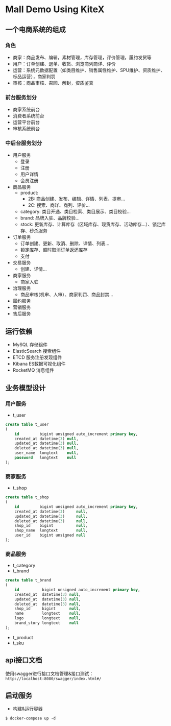 # Mall Demo Using KiteX
## 一个电商系统的组成
### 角色
* 商家：商品发布、编辑，素材管理，库存管理，评价管理，履约发货等
* 用户：订单创建、退单、收货、浏览商列商详、评价
* 运营：系统元数据配置（如类目维护、销售属性维护、SPU维护、资质维护、标品运营），商家判罚
* 审核：商品审核、召回、解封，资质鉴真
### 前台服务划分
* 商家系统前台
* 消费者系统前台
* 运营平台前台
* 审核系统前台
### 中后台服务划分
* 用户服务
    * 登录
    * 注册
    * 用户详情
    * 会员注册
* 商品服务
    * product:
        * 2B: 商品创建、发布、编辑、详情、列表、提审...
        * 2C: 搜索、商详、商列、评价...
    * category: 类目开通、类目检索、类目展示、类目校验...
    * brand: 品牌入驻、品牌校验...
    * stock: 更新库存、计算库存（区域库存、现货库存、活动库存...）、锁定库存、秒杀服务
* 订单服务
    * 订单创建、更新、取消、删除、详情、列表...
    * 锁定库存、超时取消订单返还库存
    * 支付
* 交易服务
    * 创建、详情...
* 商家服务
    * 商家入驻
* 治理服务
    * 商品审核(机审、人审）、商家判罚、商品封禁...
* 履约服务
* 营销服务
* 售后服务
## 运行依赖
* MySQL 存储组件
* ElasticSearch 搜索组件
* ETCD 服务注册发现组件
* Kibana ES数据可视化组件
* RocketMQ 消息组件
## 业务模型设计
### 用户服务
* t_user
```sql
create table t_user
(
    id         bigint unsigned auto_increment primary key,
    created_at datetime(3) null,
    updated_at datetime(3) null,
    deleted_at datetime(3) null,
    user_name  longtext    null,
    password   longtext    null
);
```
### 商家服务
* t_shop
```sql
create table t_shop
(
    id         bigint unsigned auto_increment primary key,
    created_at datetime(3)     null,
    updated_at datetime(3)     null,
    deleted_at datetime(3)     null,
    shop_id    bigint          null,
    shop_name  longtext        null,
    user_id    bigint unsigned null
);
```
### 商品服务
* t_category
* t_brand
```sql
create table t_brand
(
    id          bigint unsigned auto_increment primary key,
    created_at  datetime(3) null,
    updated_at  datetime(3) null,
    deleted_at  datetime(3) null,
    shop_id     bigint      null,
    name        longtext    null,
    logo        longtext    null,
    brand_story longtext    null
);
```
* t_product
* t_sku
## api接口文档
使用swagger进行接口文档管理&接口测试：`http://localhost:8080/swagger/index.html#/`
## 启动服务
* 构建&运行容器
```shell
$ docker-compose up -d
```